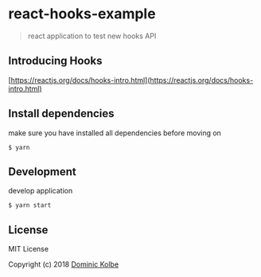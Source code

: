 # react-hooks-example
> react application to test new hooks API

## Introducing Hooks
[https://reactjs.org/docs/hooks-intro.html](https://reactjs.org/docs/hooks-intro.html)

## Install dependencies
make sure you have installed all dependencies before moving on
```
$ yarn
```

## Development
develop application
```
$ yarn start
```

## License
MIT License

Copyright (c) 2018 [Dominic Kolbe](https://dominickolbe.dk)
